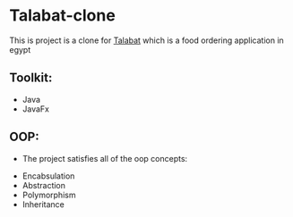 # Talabat-clone
This is project is a clone for [Talabat](https://www.talabat.com/ar/egypt) which is a food ordering application in egypt 

## Toolkit:
* Java
* JavaFx

## OOP:
- The project satisfies all of the oop concepts:
* Encabsulation
* Abstraction
* Polymorphism
* Inheritance
